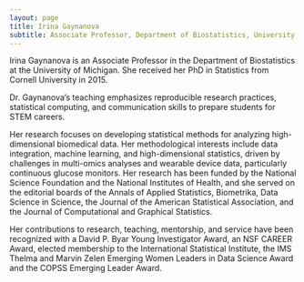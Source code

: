 ```yaml
---
layout: page
title: Irina Gaynanova
subtitle: Associate Professor, Department of Biostatistics, University of Michigan
---
```


Irina Gaynanova is an Associate Professor in the Department of Biostatistics at the University of Michigan. She received her PhD in Statistics from Cornell University in 2015.

Dr. Gaynanova’s teaching emphasizes reproducible research practices, statistical computing, and communication skills to prepare students for STEM careers.<!--Her teaching has been recognized with a Cornelia Ye Outstanding Teaching Assistant Award at Cornell University, she also serves as a faculty mentor in the Academy for Future Faculty at Texas A&M University.-->

Her research focuses on developing statistical methods for analyzing high-dimensional biomedical data. Her methodological interests include data integration, machine learning, and high-dimensional statistics, driven by challenges in multi-omics analyses and wearable device data, particularly continuous glucose monitors. Her research has been funded by the National Science Foundation and the National Institutes of Health, and she served on the editorial boards of the Annals of Applied Statistics, Biometrika, Data Science in Science, the Journal of the American Statistical Association, and the Journal of Computational and Graphical Statistics.


Her contributions to research, teaching, mentorship, and service have been recognized with a David P. Byar Young Investigator Award, an NSF CAREER Award, elected membership to the International Statistical Institute, the IMS Thelma and Marvin Zelen Emerging Women Leaders in Data Science Award and the COPSS Emerging Leader Award.




